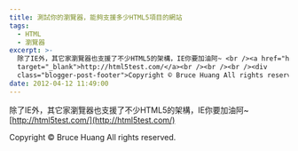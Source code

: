 ```yaml
---
title: 測試你的瀏覽器，能夠支援多少HTML5項目的網站
tags:
  - HTML
  - 瀏覽器
excerpt: >-
  除了IE外，其它家瀏覽器也支援了不少HTML5的架構，IE你要加油阿~ <br /><a href="http://html5test.com/"
  target="_blank">http://html5test.com/</a><br /><br /><br /><div
  class="blogger-post-footer">Copyright © Bruce Huang All rights reserved.</div>
date: 2012-04-12 11:49:00
---
```


除了IE外，其它家瀏覽器也支援了不少HTML5的架構，IE你要加油阿~  
[http://html5test.com/](http://html5test.com/)  
  
  

Copyright © Bruce Huang All rights reserved.
<!-- more -->
